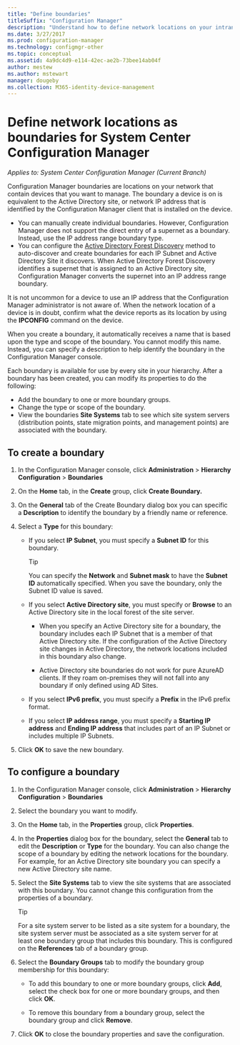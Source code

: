 ```yaml
---
title: "Define boundaries"
titleSuffix: "Configuration Manager"
description: "Understand how to define network locations on your intranet that can contain devices you want to manage."
ms.date: 3/27/2017
ms.prod: configuration-manager
ms.technology: configmgr-other
ms.topic: conceptual
ms.assetid: 4a9dc4d9-e114-42ec-ae2b-73bee14ab04f
author: mestew
ms.author: mstewart
manager: dougeby
ms.collection: M365-identity-device-management
---
```

# Define network locations as boundaries for System Center Configuration Manager

*Applies to: System Center Configuration Manager (Current Branch)*

Configuration Manager boundaries are locations on your network that contain devices that you want to manage. The boundary a device is on is equivalent to the Active Directory site, or network IP address that is identified by the Configuration Manager client that is installed on the device.
 - You can manually create individual boundaries. However, Configuration Manager does not support the direct entry of a supernet as a boundary. Instead, use the IP address range boundary type.
 - You can configure the [Active Directory Forest Discovery](../../../../core/servers/deploy/configure/about-discovery-methods.md#bkmk_aboutForest) method to auto-discover and create boundaries for each IP Subnet and Active Directory Site it discovers. When Active Directory Forest Discovery identifies a supernet that is assigned to an Active Directory site, Configuration Manager converts the supernet into an IP address range boundary.  

It is not uncommon for a device to use an IP address that the Configuration Manager administrator is not aware of. When the network location of a device is in doubt, confirm what the device reports as its location by using the **IPCONFIG** command on the device.  

When you create a boundary, it automatically receives a name that is based upon the type and scope of the boundary. You cannot modify this name. Instead, you can specify a description to help identify the boundary in the Configuration Manager console.  

Each boundary is available for use by every site in your hierarchy. After a boundary has been created, you can modify its properties to do the following:  
-   Add the boundary to one or more boundary groups.  
-   Change the type or scope of the boundary.  
-   View the boundaries **Site Systems** tab to see which site system servers (distribution points, state migration points, and management  points) are associated with the boundary.  

## To create a boundary  

1.  In the Configuration Manager console, click **Administration** > **Hierarchy Configuration** > **Boundaries**  

2.  On the **Home** tab, in the **Create** group, click **Create Boundary.**  

3.  On the **General** tab of the Create Boundary dialog box you can specific a **Description** to identify the boundary by a friendly name or reference.  

4.  Select a **Type** for this boundary:  

    -   If you select **IP Subnet**, you must specify a **Subnet ID** for this boundary.  
        > [!TIP]  
        >  You can specify the **Network** and **Subnet mask** to have the **Subnet ID** automatically specified. When you save the boundary, only the Subnet ID value is saved.  

    -   If you select **Active Directory site**, you must specify or **Browse** to an Active Directory site in the local forest of the site server.  
        
        - When you specify an Active Directory site for a boundary, the boundary includes each IP Subnet that is a member of that Active Directory site. If the configuration of the Active Directory site changes in Active Directory, the network locations included in this boundary also change.  

        - Active Directory site boundaries do not work for pure AzureAD clients. If they roam on-premises they will not fall into any boundary if only defined using AD Sites.

    -   If you select **IPv6 prefix**, you must specify a **Prefix** in the IPv6 prefix format.  

    -   If you select **IP address range**, you must specify a **Starting IP address** and **Ending IP address** that includes part of an IP Subnet or includes multiple IP Subnets.    

5.  Click **OK** to save the new boundary.  

## To configure a boundary  

1.  In the Configuration Manager console, click **Administration** > **Hierarchy Configuration** > **Boundaries**  

2.  Select the boundary you want to modify.  

3.  On the **Home** tab, in the **Properties** group, click **Properties**.  

4.  In the **Properties** dialog box for the boundary, select the **General** tab to edit the **Description** or **Type** for the boundary. You can also change the scope of a boundary by editing the network locations for the boundary. For example, for an Active Directory site boundary you can specify a new Active Directory site name.  

5.  Select the **Site Systems** tab to view the site systems that are associated with this boundary. You cannot change this configuration from the properties of a boundary.  

    > [!TIP]  
    >  For a site system server to be listed as a site system for a boundary, the site system server must be associated as a site system server for at least one boundary group that includes this boundary. This is configured on the **References** tab of a boundary group.  

6.  Select the **Boundary Groups** tab to modify the boundary group membership for this boundary:  

    -   To add this boundary to one or more boundary groups, click **Add**, select the check box for one or more boundary groups, and then click **OK**.  

    -   To remove this boundary from a boundary group, select the boundary group and click **Remove**.  

7.  Click **OK** to close the boundary properties and save the configuration.  
